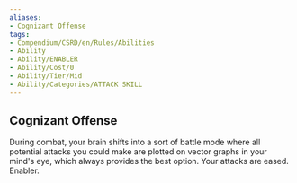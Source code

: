```yaml
---
aliases:
- Cognizant Offense
tags:
- Compendium/CSRD/en/Rules/Abilities
- Ability
- Ability/ENABLER
- Ability/Cost/0
- Ability/Tier/Mid
- Ability/Categories/ATTACK SKILL
---
```


  
## Cognizant Offense  
During combat, your brain shifts into a sort of battle mode where all potential attacks you could make are plotted on vector graphs in your mind's eye, which always provides the best option. Your attacks are eased. Enabler. 